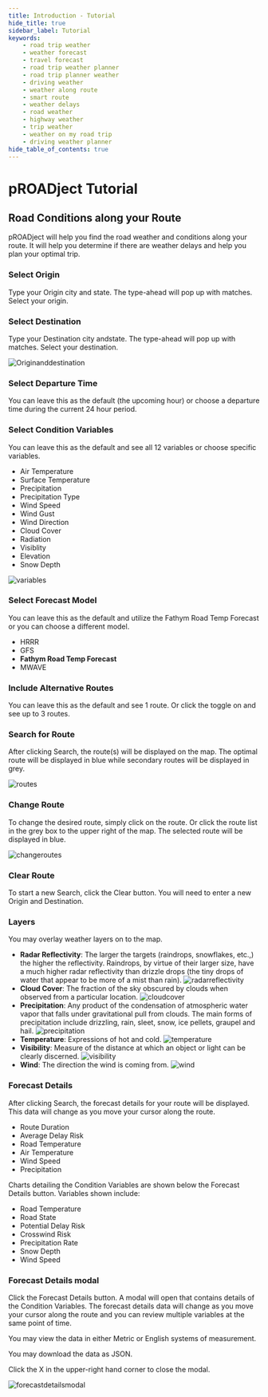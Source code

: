 ```yaml
---
title: Introduction - Tutorial
hide_title: true
sidebar_label: Tutorial
keywords:
    - road trip weather
    - weather forecast
    - travel forecast
    - road trip weather planner
    - road trip planner weather
    - driving weather
    - weather along route
    - smart route
    - weather delays
    - road weather
    - highway weather
    - trip weather
    - weather on my road trip
    - driving weather planner
hide_table_of_contents: true
---
```


# **pROADject Tutorial**

## **Road Conditions along your Route**

pROADject will help you find the road weather and conditions along your route.  It will help you determine if there are weather delays and help you plan your optimal trip. 

### **Select Origin**

Type your Origin city and state. The type-ahead will pop up with matches. Select your origin.

### **Select Destination**

Type your Destination city andstate. The type-ahead will pop up with matches. Select your destination.

![Originanddestination](/img/screenshots/originanddestination.png)

### **Select Departure Time**

You can leave this as the default (the upcoming hour) or choose a departure time during the current 24 hour period. 

### **Select Condition Variables**

You can leave this as the default and see all 12 variables or choose specific variables.

- Air Temperature
- Surface Temperature
- Precipitation
- Precipitation Type
- Wind Speed
- Wind Gust
- Wind Direction
- Cloud Cover
- Radiation
- Visiblity
- Elevation
- Snow Depth

![variables](/img/screenshots/variablesandroutes.png)

### **Select Forecast Model**

You can leave this as the default and utilize the Fathym Road Temp Forecast or you can choose a different model.

- HRRR
- GFS
- **Fathym Road Temp Forecast**
- MWAVE

### **Include Alternative Routes**

You can leave this as the default and see 1 route. Or click the toggle on and see up to 3 routes. 

### **Search for Route**

After clicking Search, the route(s) will be displayed on the map. The optimal route will be displayed in blue while secondary routes will be displayed in grey. 

![routes](/img/screenshots/routes.png)

### **Change Route**

To change the desired route, simply click on the route. Or click the route list in the grey box to the upper right of the map. The selected route will be displayed in blue. 

![changeroutes](/img/screenshots/changeroutes.png)

### **Clear Route**

To start a new Search, click the Clear button. You will need to enter a new Origin and Destination.

### **Layers**

You may overlay weather layers on to the map.

- **Radar Reflectivity**: The larger the targets (raindrops, snowflakes, etc.,) the higher the reflectivity.  Raindrops, by virtue of their larger size, have a much higher radar reflectivity than drizzle drops (the tiny drops of water that appear to be more of a mist than rain).
![radarreflectivity](/img/screenshots/layersradarreflectivity.png)
- **Cloud Cover**: The fraction of the sky obscured by clouds when observed from a particular location.
![cloudcover](/img/screenshots/layersforecastcloudcover.png)
- **Precipitation**: Any product of the condensation of atmospheric water vapor that falls under gravitational pull from clouds. The main forms of precipitation include drizzling, rain, sleet, snow, ice pellets, graupel and hail.
![precipitation](/img/screenshots/layersforecastprecipitation.png)
- **Temperature**: Expressions of hot and cold.
![temperature](/img/screenshots/layersforecasttemperature.png)
- **Visibility**: Measure of the distance at which an object or light can be clearly discerned.
![visibility](/img/screenshots/layersforecastvisibility.png)
- **Wind**: The direction the wind is coming from.
![wind](/img/screenshots/layersforecastwind.png)

### **Forecast Details**

After clicking Search, the forecast details for your route will be displayed. This data will change as you move your cursor along the route. 

- Route Duration
- Average Delay Risk
- Road Temperature
- Air Temperature
- Wind Speed
- Precipitation

Charts detailing the Condition Variables are shown below the Forecast Details button. Variables shown include:
- Road Temperature
- Road State
- Potential Delay Risk
- Crosswind Risk
- Precipitation Rate
- Snow Depth
- Wind Speed

### **Forecast Details modal**

Click the Forecast Details button. A modal will open that contains details of the Condition Variables. The forecast details data will change as you move your cursor along the route and you can review multiple variables at the same point of time.

You may view the data in either Metric or English systems of measurement. 

You may download the data as JSON. 

Click the X in the upper-right hand corner to close the modal. 

![forecastdetailsmodal](/img/screenshots/forecastdetailsmodal.png)